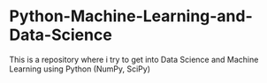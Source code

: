 # Python-Machine-Learning-and-Data-Science
This is a repository where i try to get into Data Science and Machine Learning using Python (NumPy, SciPy)

